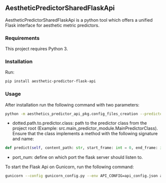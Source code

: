 ## AestheticPredictorSharedFlaskApi

AestheticPredictorSharedFlaskApi is a python tool which offers a unified Flask interface for aesthetic metric predictors.

### Requirements

This project requires Python 3.


### Installation

Run:

```bash
pip install aesthetic-predictor-flask-api
```
 
### Usage

After installation run the following command with two parameters:
```bash
python -m aesthetics_predictor_api_pkg.config_files_creation --predictor dotted.path.to.predictor.class --port port_num
```

- dotted.path.to.predictor.class: path to the predictor class from the project root (Example: src.main_predictor_module.MainPredictorClass). 
Ensure that the class implements a method with the following signature and name: 
```python
def predict(self, content_path: str, start_frame: int = 0, end_frame: int = 0) -> flask.Response:
```
- port_num: define on which port the flask server should listen to.


To start the Flask Api on Gunicorn, run the following command:

```bash
gunicorn --config gunicorn_config.py --env API_CONFIG=api_config.json aesthetics_predictor_api_pkg.predictor_api_server:app
```
